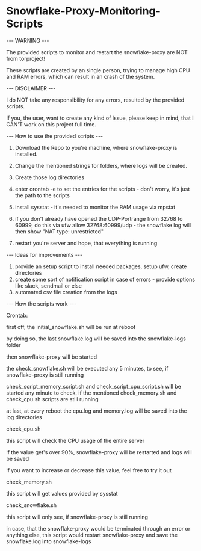 # Snowflake-Proxy-Monitoring-Scripts

--- WARNING ---

The provided scripts to monitor and restart the snowflake-proxy are NOT from torproject!

These scripts are created by an single person, trying to manage high CPU and RAM errors, which can result in an crash of the system.


--- DISCLAIMER ---

I do NOT take any responsibility for any errors, resulted by the provided scripts.

If you, the user, want to create any kind of Issue, please keep in mind, that I CAN'T work on this project full time.


--- How to use the provided scripts ---

1. Download the Repo to you're machine, where snowflake-proxy is installed.

2. Change the mentioned strings for folders, where logs will be created.

3. Create those log directories

4. enter crontab -e to set the entries for the scripts - don't worry, it's just the path to the scripts

5. install sysstat - it's needed to monitor the RAM usage via mpstat

6. if you don't already have opened the UDP-Portrange from 32768 to 60999, do this via ufw allow 32768:60999/udp - the snowflake log will then show "NAT type: unrestricted"

7. restart you're server and hope, that everything is running


--- Ideas for improvements ---

1. provide an setup script to install needed packages, setup ufw, create directories
2. create some sort of notification script in case of errors - provide options like slack, sendmail or else
3. automated csv file creation from the logs


--- How the scripts work ---

Crontab: 

first off, the initial_snowflake.sh will be run at reboot

by doing so, the last snowflake.log will be saved into the snowflake-logs folder

then snowflake-proxy will be started


the check_snowflake.sh will be executed any 5 minutes, to see, if snowflake-proxy is still running

check_script_memory_script.sh and check_script_cpu_script.sh will be started any minute to check, if the mentioned check_memory.sh and check_cpu.sh scripts are still running


at last, at every reboot the cpu.log and memory.log will be saved into the log directories


check_cpu.sh

this script will check the CPU usage of the entire server

if the value get's over 90%, snowflake-proxy will be restarted and logs will be saved

if you want to increase or decrease this value, feel free to try it out


check_memory.sh

this script will get values provided by sysstat


check_snowflake.sh

this script will only see, if snowflake-proxy is still running

in case, that the snowflake-proxy would be terminated through an error or anything else, this script would restart snowflake-proxy and save the snowflake.log into snowflake-logs
